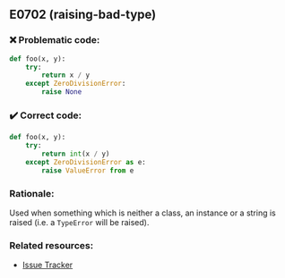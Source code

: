 ## E0702 (raising-bad-type)

### :x: Problematic code:

```python
def foo(x, y):
    try:
        return x / y
    except ZeroDivisionError:
        raise None
```

### :heavy_check_mark: Correct code:

```python
def foo(x, y):
    try:
        return int(x / y)
    except ZeroDivisionError as e:
        raise ValueError from e
```

### Rationale:

Used when something which is neither a class, an instance or a string is
raised (i.e. a `TypeError` will be raised).

### Related resources:

- [Issue Tracker](https://github.com/PyCQA/pylint/issues?q=is%3Aissue+%22raising-bad-type%22+OR+%22E0702%22)
